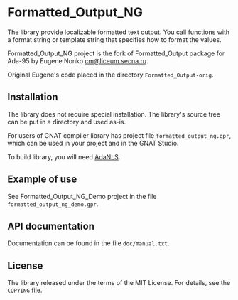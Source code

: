 Formatted_Output_NG
===================
The library provide localizable formatted text output. You call functions with a
format string or template string that specifies how to format the values.

Formatted_Output_NG project is the fork of Formatted_Output package for Ada-95
by Eugene Nonko <cm@liceum.secna.ru>.

Original Eugene's code placed in the directory `Formatted_Output-orig`.

Installation
------------
The library does not require special installation. The library's source tree
can be put in a directory and used as-is.

For users of GNAT compiler library has project file `formatted_output_ng.gpr`,
which can be used in your project and in the GNAT Studio.

To build library, you will need [AdaNLS](https://github.com/VitalijBondarenko/adanls).

Example of use
--------------
See Formatted_Output_NG_Demo project in the file `formatted_output_ng_demo.gpr`.

API documentation
-----------------
Documentation can be found in the file `doc/manual.txt`.

License
-------
The library released under the terms of the MIT License.
For details, see the `COPYING` file.
